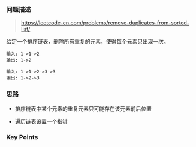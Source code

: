 ### 问题描述

> https://leetcode-cn.com/problems/remove-duplicates-from-sorted-list/

给定一个排序链表，删除所有重复的元素，使得每个元素只出现一次。

```
输入: 1->1->2
输出: 1->2
```

```
输入: 1->1->2->3->3
输出: 1->2->3
```

### 思路

* 排序链表中某个元素的重复元素只可能存在该元素前后位置

* 遍历链表设置一个指针

### Key Points

